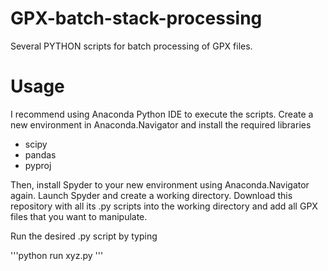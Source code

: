 # GPX-batch-stack-processing
 Several PYTHON scripts for batch processing of GPX files.

# Usage
I recommend using Anaconda Python IDE to execute the scripts. Create a new environment in Anaconda.Navigator and install the required libraries 
- scipy
- pandas
- pyproj

Then, install Spyder to your new environment using Anaconda.Navigator again. Launch Spyder and create a working directory. Download this repository with all its .py scripts into the working directory and add all GPX files that you want to manipulate.

Run the desired .py script by typing 

'''python
run xyz.py
'''
